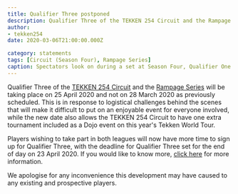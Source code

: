 ```yaml
---
title: Qualifier Three postponed
description: Qualifier Three of the TEKKEN 254 Circuit and the Rampage Series will be taking place on 25 April 2020 and not on 28 March 2020 as previously scheduled.
author:
- tekken254
date: 2020-03-06T21:00:00.000Z

category: statements
tags: [Circuit (Season Four), Rampage Series]
caption: Spectators look on during a set at Season Four, Qualifier One of the TEKKEN 254 Circuit on 29 January 2020
---
```

Qualifier Three of the <a href="/circuit" target="_blank">TEKKEN 254 Circuit</a> and the <a href="/circuit" target="_blank">Rampage Series</a> will be taking place on 25 April 2020 and not on 28 March 2020 as previously scheduled. This is in response to logistical challenges behind the scenes that will make it difficult to put on an enjoyable event for everyone involved, while the new date also allows the TEKKEN 254 Circuit to have one extra tournament included as a Dojo event on this year's Tekken World Tour.

Players wishing to take part in both leagues will now have more time to sign up for Qualifier Three, with the deadline for Qualifier Three set for the end of day on 23 April 2020. If you would like to know more, <a href="/circuit" target="_blank">click here</a> for more information.

We apologise for any inconvenience this development may have caused to any existing and prospective players.